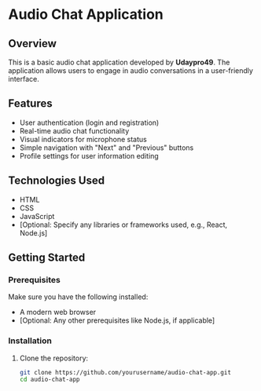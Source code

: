 # Audio Chat Application

## Overview
This is a basic audio chat application developed by **Udaypro49**. The application allows users to engage in audio conversations in a user-friendly interface.

## Features
- User authentication (login and registration)
- Real-time audio chat functionality
- Visual indicators for microphone status
- Simple navigation with "Next" and "Previous" buttons
- Profile settings for user information editing

## Technologies Used
- HTML
- CSS
- JavaScript
- [Optional: Specify any libraries or frameworks used, e.g., React, Node.js]

## Getting Started

### Prerequisites
Make sure you have the following installed:
- A modern web browser
- [Optional: Any other prerequisites like Node.js, if applicable]

### Installation
1. Clone the repository:
   ```bash
   git clone https://github.com/yourusername/audio-chat-app.git
   cd audio-chat-app

